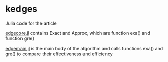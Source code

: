 # kedges

Julia code for the article


[edgecore.jl](./edgecore.jl) contains Exact and Approx, which are function exa() and function gre()


[edgemain.jl](./edgemain.jl) is the main body of the algorithm and calls functions exa() and gre() to compare their effectiveness and efficiency
